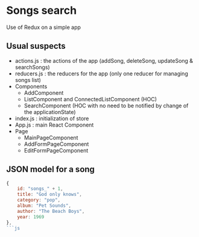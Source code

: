 # Songs search

Use of Redux on a simple app

## Usual suspects

- actions.js : the actions of the app (addSong, deleteSong, updateSong & searchSongs)
- reducers.js : the reducers for the app (only one reducer for managing songs list)
- Components
  - AddComponent
  - ListComponent and ConnectedListComponent (HOC)
  - SearchComponent (HOC with no need to be notified by change of the applicationState)
- index.js : initialization of store
- App.js : main React Component
- Page
  - MainPageComponent
  - AddFormPageComponent
  - EditFormPageComponent

## JSON model for a song

```js
{
    id: "songs_" + 1,
    title: "God only knows",
    category: "pop",
    album: "Pet Sounds",
    author: "The Beach Boys",
    year: 1969
},
```js